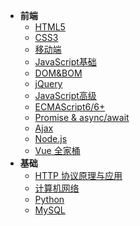 * **前端**
    * [HTML5](HTML/readme)
    * [CSS3](CSS/readme)
    * [移动端](MobileWebDev/readme)
    * [JavaScript基础](JavaScript/readme)
    * [DOM&BOM](WebApi/readme)
    * [jQuery](jQuery/readme)
    * [JavaScript高级](JS-Advance/readme)
    * [ECMAScript6/6+](ECMAScript6+/readme)
    * [Promise & async/await](Promise/readme.md)
    * [Ajax](Ajax/readme)  
    * [Node.js](Node.js/readme)
    * [Vue 全家桶](vue&vue-router&vuex/readme)
* **基础**
    * [HTTP 协议原理与应用](HTTP/readme)
    * [计算机网络](C-Network/readme)
    * [Python](Python/README.md)
    * [MySQL](MySQL/readme)



